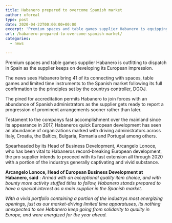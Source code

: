 ```yaml
---
title: Habanero prepared to overcome Spanish market
author: xforeal 
type: post
date: 2020-04-22T00:00:00+00:00
excerpt: 'Premium spaces and table games supplier Habanero is equipping to dispatch in Spain as the supplier keeps on developing its European footprint '
url: /habanero-prepared-to-overcome-spanish-market/
categories:
  - news

---
```

Premium spaces and table games supplier Habanero is outfitting to dispatch in Spain as the supplier keeps on developing its European impression. 

The news sees Habanero bring 41 of its connecting with spaces, table games and limited time instruments to the Spanish market following its full confirmation to the principles set by the countrys controller, DGOJ. 

The pined for accreditation permits Habanero to join forces with an abundance of Spanish administrators as the supplier gets ready to report a progression of prominent arrangements sooner rather than later. 

Testament to the companys fast accomplishment over the mainland since its appearance in 2017, Habaneros quick European development has seen an abundance of organizations marked with driving administrators across Italy, Croatia, the Baltics, Bulgaria, Romania and Portugal among others. 

Spearheaded by its Head of Business Development, Arcangelo Lonoce, who has been vital to Habaneros record-breaking European development, the pro supplier intends to proceed with its fast extension all through 2020 with a portion of the industrys generally captivating and vivid substance. 

**Arcangelo Lonoce, Head of European Business Development at Habanero, said** : _Armed with an exceptional quality item choice, and with bounty more activity stuffed titles to follow, Habanero stands prepared to have a special interest as a main supplier in the Spanish market._ 

_With a vivid portfolio containing a portion of the industrys most energizing openings, just as our market-driving limited time apparatuses, its nothing unexpected to see Habanero keep going from solidarity to quality in Europe, and were energized for the year ahead._